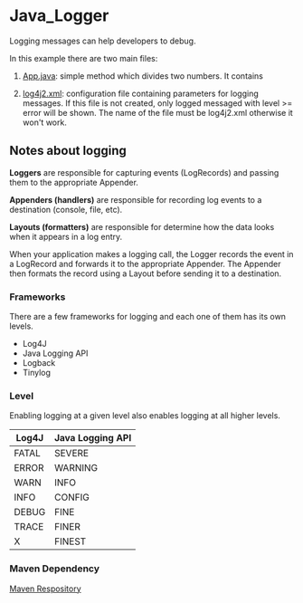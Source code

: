 # Java_Logger

Logging messages can help developers to debug. 

In this example there are two main files:

1. [App.java](/src/main/java/org/moita/): simple method which divides two numbers. It contains 

2. [log4j2.xml](/src/main/resources/): configuration file containing parameters for logging messages. If this file is not created, only logged messaged with level >= error will be shown. The name of the file must be log4j2.xml otherwise it won't work.

## Notes about logging

**Loggers** are responsible for capturing events (LogRecords) and passing them to the appropriate Appender.

**Appenders (handlers)** are responsible for recording log events to a destination (console, file, etc).

**Layouts (formatters)** are responsible for determine how the data looks when it appears in a log entry.

When your application makes a logging call, the Logger records the event in a LogRecord and forwards it to the appropriate Appender. The Appender then formats the record using a Layout before sending it to a destination. 

### Frameworks
There are a few frameworks for logging and each one of them has its own levels.

* Log4J
* Java Logging API
* Logback
* Tinylog

### Level
Enabling logging at a given level also enables logging at all higher levels.

| Log4J | Java Logging API |
| ------------- | ------------- |
| FATAL | SEVERE |
| ERROR | WARNING|
| WARN  | INFO  |
| INFO  | CONFIG  |
| DEBUG | FINE  |
| TRACE | FINER  |
| X | FINEST  |

### Maven Dependency

[Maven Respository](https://mvnrepository.com/artifact/org.apache.logging.log4j/log4j-core)
